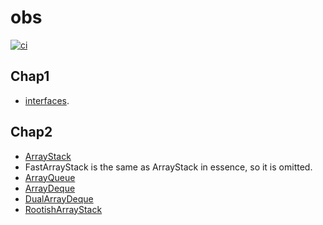 # obs

[![ci](https://github.com/diohabara/ods/actions/workflows/ci.yml/badge.svg)](https://github.com/diohabara/ods/actions/workflows/ci.yml)

## Chap1

- [interfaces](src/lib.rs).

## Chap2

- [ArrayStack](src/array_stack.rs)
- FastArrayStack is the same as ArrayStack in essence, so it is omitted.
- [ArrayQueue](src/array_queue.rs)
- [ArrayDeque](src/array_deque.rs)
- [DualArrayDeque](src/dual_array_deque.rs)
- [RootishArrayStack](src/rootish_array_stack.rs)

